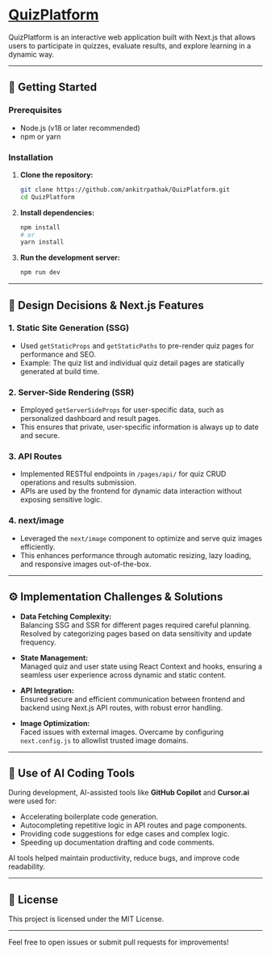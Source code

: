 # [QuizPlatform](https://quizplatformz.netlify.app/)

QuizPlatform is an interactive web application built with Next.js that allows users to participate in quizzes, evaluate results, and explore learning in a dynamic way.

---

## 🚀 Getting Started

### Prerequisites

- Node.js (v18 or later recommended)
- npm or yarn

### Installation

1. **Clone the repository:**
   ```bash
   git clone https://github.com/ankitrpathak/QuizPlatform.git
   cd QuizPlatform
   ```

2. **Install dependencies:**
   ```bash
   npm install
   # or
   yarn install
   ```

4. **Run the development server:**
   ```bash
   npm run dev
   ```

---

## 📝 Design Decisions & Next.js Features

### 1. **Static Site Generation (SSG)**
   - Used `getStaticProps` and `getStaticPaths` to pre-render quiz pages for performance and SEO.
   - Example: The quiz list and individual quiz detail pages are statically generated at build time.

### 2. **Server-Side Rendering (SSR)**
   - Employed `getServerSideProps` for user-specific data, such as personalized dashboard and result pages.
   - This ensures that private, user-specific information is always up to date and secure.

### 3. **API Routes**
   - Implemented RESTful endpoints in `/pages/api/` for quiz CRUD operations and results submission.
   - APIs are used by the frontend for dynamic data interaction without exposing sensitive logic.

### 4. **next/image**
   - Leveraged the `next/image` component to optimize and serve quiz images efficiently.
   - This enhances performance through automatic resizing, lazy loading, and responsive images out-of-the-box.

---

## ⚙️ Implementation Challenges & Solutions

- **Data Fetching Complexity:**  
  Balancing SSG and SSR for different pages required careful planning. Resolved by categorizing pages based on data sensitivity and update frequency.

- **State Management:**  
  Managed quiz and user state using React Context and hooks, ensuring a seamless user experience across dynamic and static content.

- **API Integration:**  
  Ensured secure and efficient communication between frontend and backend using Next.js API routes, with robust error handling.

- **Image Optimization:**  
  Faced issues with external images. Overcame by configuring `next.config.js` to allowlist trusted image domains.

---

## 🤖 Use of AI Coding Tools

During development, AI-assisted tools like **GitHub Copilot** and **Cursor.ai** were used for:

- Accelerating boilerplate code generation.
- Autocompleting repetitive logic in API routes and page components.
- Providing code suggestions for edge cases and complex logic.
- Speeding up documentation drafting and code comments.

AI tools helped maintain productivity, reduce bugs, and improve code readability.

---

## 📄 License

This project is licensed under the MIT License.

---

Feel free to open issues or submit pull requests for improvements!
